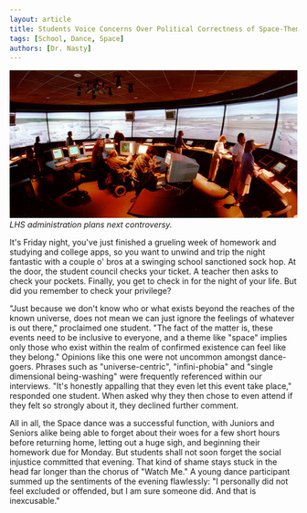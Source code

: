 ```yaml
---
layout: article
title: Students Voice Concerns Over Political Correctness of Space-Themed Social Gathering
tags: [School, Dance, Space]
authors: [Dr. Nasty]
---
```

![LHS administration plans next controversy.](/images/2016-01-11-space-dance.jpg)
*LHS administration plans next controversy.*

It's Friday night, you've just finished a grueling week of homework and studying and college apps, so you want to unwind and trip the night fantastic with a couple o' bros at a swinging school sanctioned sock hop. At the door, the student council checks your ticket. A teacher then asks to check your pockets. Finally, you get to check in for the night of your life. But did you remember to check your privilege?

"Just because we don't know who or what exists beyond the reaches of the known universe, does not mean we can just ignore the feelings of whatever is out there," proclaimed one student. "The fact of the matter is, these events need to be inclusive to everyone, and a theme like "space" implies only those who exist within the realm of confirmed existence can feel like they belong." Opinions like this one were not uncommon amongst dance-goers. Phrases such as "universe-centric", "infini-phobia" and "single dimensional being-washing" were frequently referenced within our interviews. "It's honestly appalling that they even let this event take place," responded one student. When asked why they then chose to even attend if they felt so strongly about it, they declined further comment.

All in all, the Space dance was a successful function, with Juniors and Seniors alike being able to forget about their woes for a few short hours before returning home, letting out a huge sigh, and beginning their homework due for Monday. But students shall not soon forget the social injustice committed that evening. That kind of shame stays stuck in the head far longer than the chorus of "Watch Me." A young dance participant summed up the sentiments of the evening flawlessly: "I personally did not feel excluded or offended, but I am sure someone did. And that is inexcusable."
